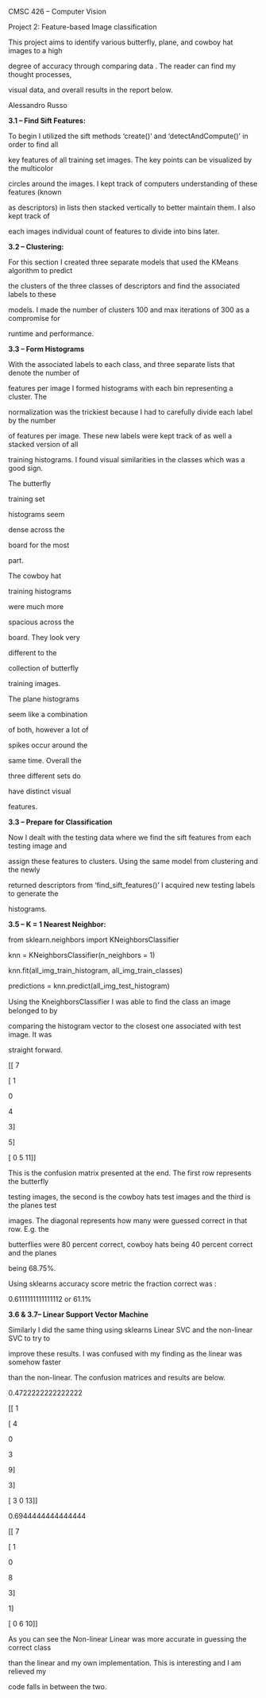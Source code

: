 ﻿

CMSC 426 – Computer Vision

Project 2: Feature-based Image classification

This project aims to identify various butterfly, plane, and cowboy hat images to a high

degree of accuracy through comparing data . The reader can find my thought processes,

visual data, and overall results in the report below.

Alessandro Russo





**3.1 – Find Sift Features:**

To begin I utilized the sift methods ‘create()’ and ‘detectAndCompute()’ in order to find all

key features of all training set images. The key points can be visualized by the multicolor

circles around the images. I kept track of computers understanding of these features (known

as descriptors) in lists then stacked vertically to better maintain them. I also kept track of

each images individual count of features to divide into bins later.

**3.2 – Clustering:**

For this section I created three separate models that used the KMeans algorithm to predict

the clusters of the three classes of descriptors and find the associated labels to these

models. I made the number of clusters 100 and max iterations of 300 as a compromise for

runtime and performance.





**3.3 – Form Histograms**

With the associated labels to each class, and three separate lists that denote the number of

features per image I formed histograms with each bin representing a cluster. The

normalization was the trickiest because I had to carefully divide each label by the number

of features per image. These new labels were kept track of as well a stacked version of all

training histograms. I found visual similarities in the classes which was a good sign.

The butterfly

training set

histograms seem

dense across the

board for the most

part.

The cowboy hat

training histograms

were much more

spacious across the

board. They look very

different to the

collection of butterfly

training images.

The plane histograms

seem like a combination

of both, however a lot of

spikes occur around the

same time. Overall the

three different sets do

have distinct visual

features.





**3.3 – Prepare for Classification**

Now I dealt with the testing data where we find the sift features from each testing image and

assign these features to clusters. Using the same model from clustering and the newly

returned descriptors from ‘find\_sift\_features()’ I acquired new testing labels to generate the

histograms.





**3.5 – K = 1 Nearest Neighbor:**

from sklearn.neighbors import KNeighborsClassifier

knn = KNeighborsClassifier(n\_neighbors = 1)

knn.fit(all\_img\_train\_histogram, all\_img\_train\_classes)

predictions = knn.predict(all\_img\_test\_histogram)

Using the KneighborsClassifier I was able to ﬁnd the class an image belonged to by

comparing the histogram vector to the closest one associated with test image. It was

straight forward.

[[ 7

[ 1

0

4

3]

5]

[ 0 5 11]]

This is the confusion matrix presented at the end. The first row represents the butterfly

testing images, the second is the cowboy hats test images and the third is the planes test

images. The diagonal represents how many were guessed correct in that row. E.g. the

butterflies were 80 percent correct, cowboy hats being 40 percent correct and the planes

being 68.75%.

Using sklearns accuracy score metric the fraction correct was :

0.6111111111111112 or 61.1%

**3.6 & 3.7– Linear Support Vector Machine**

Similarly I did the same thing using sklearns Linear SVC and the non-linear SVC to try to

improve these results. I was confused with my finding as the linear was somehow faster

than the non-linear. The confusion matrices and results are below.

0.4722222222222222

[[ 1

[ 4

0

3

9]

3]

[ 3 0 13]]

0.6944444444444444

[[ 7

[ 1

0

8

3]

1]

[ 0 6 10]]

As you can see the Non-linear Linear was more accurate in guessing the correct class

than the linear and my own implementation. This is interesting and I am relieved my

code falls in between the two.






